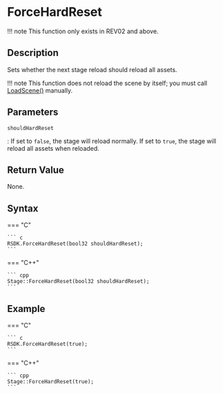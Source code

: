 # ForceHardReset

!!! note
    This function only exists in REV02 and above.

## Description
Sets whether the next stage reload should reload all assets.

!!! note
    This function does not reload the scene by itself; you must call [LoadScene()](LoadScene.md) manually.

## Parameters
`shouldHardReset`

:   If set to `false`, the stage will reload normally. If set to `true`, the stage will reload all assets when reloaded.

## Return Value
None.

## Syntax
=== "C"

	``` c
	RSDK.ForceHardReset(bool32 shouldHardReset);
	```

=== "C++"

	``` cpp
	Stage::ForceHardReset(bool32 shouldHardReset);
	```

## Example
=== "C"

	``` c
	RSDK.ForceHardReset(true);
	```

=== "C++"

	``` cpp
	Stage::ForceHardReset(true);
	```